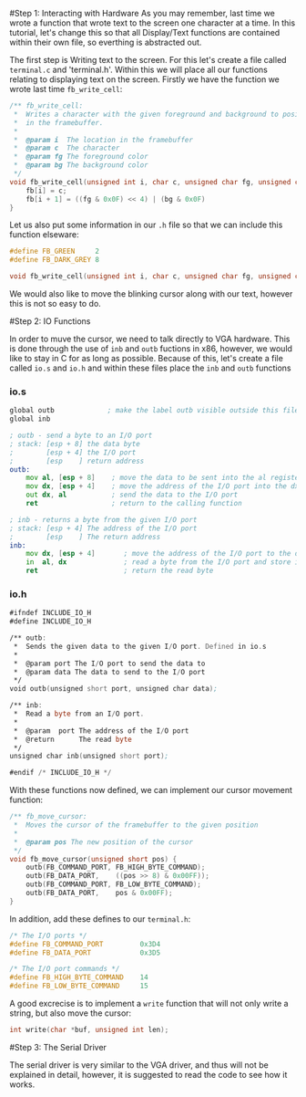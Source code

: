 #Step 1: Interacting with Hardware
As you may remember, last time we wrote a function that wrote text to the screen one character at a time. In this tutorial, let's change this so that all Display/Text functions are contained within their own file, so everthing is abstracted out.

The first step is Writing text to the screen. For this let's create a file called `terminal.c` and 'terminal.h'. Within this we will place all our functions relating to displaying text on the screen. Firstly we have the function we wrote last time `fb_write_cell`:

```C
/** fb_write_cell:
 *  Writes a character with the given foreground and background to position i
 *  in the framebuffer.
 *
 *  @param i  The location in the framebuffer
 *  @param c  The character
 *  @param fg The foreground color
 *  @param bg The background color
 */
void fb_write_cell(unsigned int i, char c, unsigned char fg, unsigned char bg) {
    fb[i] = c;
    fb[i + 1] = ((fg & 0x0F) << 4) | (bg & 0x0F)
}
```
Let us also put some information in our `.h` file so that we can include this function elseware:

```C
#define FB_GREEN     2
#define FB_DARK_GREY 8

void fb_write_cell(unsigned int i, char c, unsigned char fg, unsigned char bg);
```

We would also like to move the blinking cursor along with our text, however this is not so easy to do.

#Step 2: IO Functions

In order to muve the cursor, we need to talk directly to VGA hardware. This is done through the use of `inb` and `outb` fuctions in x86, however, we would like to stay in C for as long as possible. Because of this, let's create a file called `io.s` and `io.h` and within these files place the `inb` and `outb` functions

### io.s
```asm
global outb             ; make the label outb visible outside this file
global inb

; outb - send a byte to an I/O port
; stack: [esp + 8] the data byte
;        [esp + 4] the I/O port
;        [esp    ] return address
outb:
    mov al, [esp + 8]    ; move the data to be sent into the al register
    mov dx, [esp + 4]    ; move the address of the I/O port into the dx register
    out dx, al           ; send the data to the I/O port
    ret                  ; return to the calling function

; inb - returns a byte from the given I/O port
; stack: [esp + 4] The address of the I/O port
;        [esp    ] The return address
inb:
    mov dx, [esp + 4]       ; move the address of the I/O port to the dx register
    in  al, dx              ; read a byte from the I/O port and store it in the al register
    ret                     ; return the read byte
```

### io.h
```asm
#ifndef INCLUDE_IO_H
#define INCLUDE_IO_H

/** outb:
 *  Sends the given data to the given I/O port. Defined in io.s
 *
 *  @param port The I/O port to send the data to
 *  @param data The data to send to the I/O port
 */
void outb(unsigned short port, unsigned char data);

/** inb:
 *  Read a byte from an I/O port.
 *
 *  @param  port The address of the I/O port
 *  @return      The read byte
 */
unsigned char inb(unsigned short port);

#endif /* INCLUDE_IO_H */
```

With these functions now defined, we can implement our cursor movement function:
```c
/** fb_move_cursor:
 *  Moves the cursor of the framebuffer to the given position
 *
 *  @param pos The new position of the cursor
 */
void fb_move_cursor(unsigned short pos) {
    outb(FB_COMMAND_PORT, FB_HIGH_BYTE_COMMAND);
    outb(FB_DATA_PORT,    ((pos >> 8) & 0x00FF));
    outb(FB_COMMAND_PORT, FB_LOW_BYTE_COMMAND);
    outb(FB_DATA_PORT,    pos & 0x00FF);
}
```

In addition, add these defines to our `terminal.h`:
```c
/* The I/O ports */
#define FB_COMMAND_PORT         0x3D4
#define FB_DATA_PORT            0x3D5

/* The I/O port commands */
#define FB_HIGH_BYTE_COMMAND    14
#define FB_LOW_BYTE_COMMAND     15
```
A good excrecise is to implement a `write` function that will not only write a string, but also move the cursor:
```c
int write(char *buf, unsigned int len);
```

#Step 3: The Serial Driver

The serial driver is very similar to the VGA driver, and thus will not be explained in detail, however, it is suggested to read the code to see how it works.